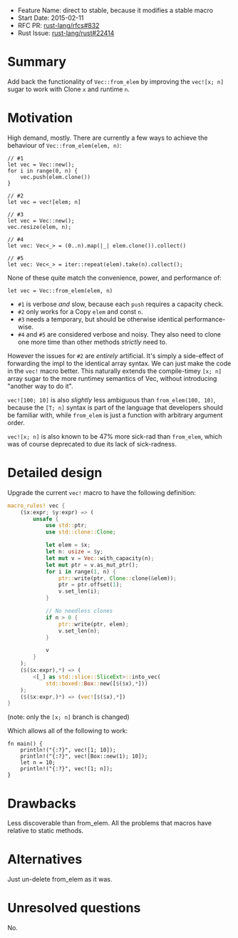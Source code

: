 - Feature Name: direct to stable, because it modifies a stable macro
- Start Date: 2015-02-11
- RFC PR: [rust-lang/rfcs#832](https://github.com/rust-lang/rfcs/pull/832)
- Rust Issue: [rust-lang/rust#22414](https://github.com/rust-lang/rust/issues/22414)

# Summary

Add back the functionality of `Vec::from_elem` by improving the `vec![x; n]` sugar to work with Clone `x` and runtime `n`.

# Motivation

High demand, mostly. There are currently a few ways to achieve the behaviour of `Vec::from_elem(elem, n)`:

```
// #1
let vec = Vec::new();
for i in range(0, n) {
    vec.push(elem.clone())
}
```

```
// #2
let vec = vec![elem; n]
```

```
// #3
let vec = Vec::new();
vec.resize(elem, n);
```

```
// #4
let vec: Vec<_> = (0..n).map(|_| elem.clone()).collect()
```

```
// #5
let vec: Vec<_> = iter::repeat(elem).take(n).collect();
```

None of these quite match the convenience, power, and performance of:

```
let vec = Vec::from_elem(elem, n)
```

* `#1` is verbose *and* slow, because each `push` requires a capacity check.
* `#2` only works for a Copy `elem` and const `n`.
* `#3` needs a temporary, but should be otherwise identical performance-wise.
* `#4` and `#5` are considered verbose and noisy. They also need to clone one more
time than other methods *strictly* need to.

However the issues for `#2` are *entirely* artificial. It's simply a side-effect of
forwarding the impl to the identical array syntax. We can just make the code in the
`vec!` macro better. This naturally extends the compile-timey `[x; n]` array sugar
to the more runtimey semantics of Vec, without introducing "another way to do it".

`vec![100; 10]` is also *slightly* less ambiguous than `from_elem(100, 10)`,
because the `[T; n]` syntax is part of the language that developers should be
familiar with, while `from_elem` is just a function with arbitrary argument order.

`vec![x; n]` is also known to be 47% more sick-rad than `from_elem`, which was
of course deprecated to due its lack of sick-radness.

# Detailed design

Upgrade the current `vec!` macro to have the following definition:

```rust
macro_rules! vec {
    ($x:expr; $y:expr) => (
        unsafe {
            use std::ptr;
            use std::clone::Clone;

            let elem = $x;
            let n: usize = $y;
            let mut v = Vec::with_capacity(n);
            let mut ptr = v.as_mut_ptr();
            for i in range(1, n) {
                ptr::write(ptr, Clone::clone(&elem));
                ptr = ptr.offset(1);
                v.set_len(i);
            }

            // No needless clones
            if n > 0 {
                ptr::write(ptr, elem);
                v.set_len(n);
            }

            v
        }
    );
    ($($x:expr),*) => (
        <[_] as std::slice::SliceExt>::into_vec(
            std::boxed::Box::new([$($x),*]))
    );
    ($($x:expr,)*) => (vec![$($x),*])
}
```

(note: only the `[x; n]` branch is changed)

Which allows all of the following to work:

```
fn main() {
    println!("{:?}", vec![1; 10]);
    println!("{:?}", vec![Box::new(1); 10]);
    let n = 10;
    println!("{:?}", vec![1; n]);
}
```

# Drawbacks

Less discoverable than from_elem. All the problems that macros have relative to static methods.

# Alternatives

Just un-delete from_elem as it was.

# Unresolved questions

No.
